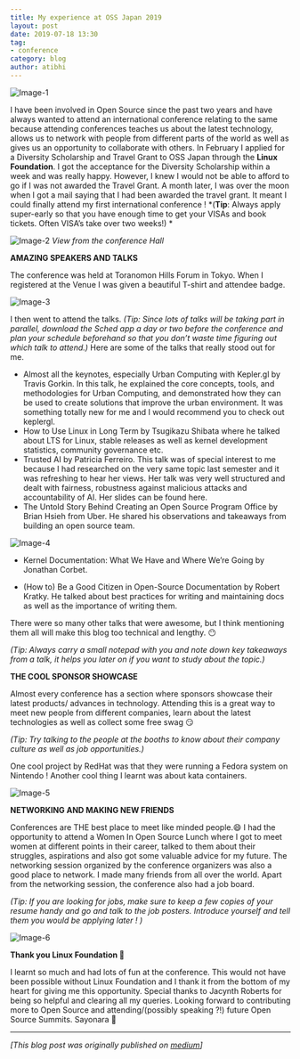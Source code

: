 ```yaml
---
title: My experience at OSS Japan 2019
layout: post
date: 2019-07-18 13:30
tag:
- conference
category: blog
author: atibhi
---
```


![Image-1](https://asquare14.github.io/assets/images/japan-1.jpeg)

I have been involved in Open Source since the past two years and have always wanted to attend an international conference relating to the same because attending conferences teaches us about the latest technology, allows us to network with people from different parts of the world as well as gives us an opportunity to collaborate with others.
In February I applied for a Diversity Scholarship and Travel Grant to OSS Japan through the **Linux Foundation**. I got the acceptance for the Diversity Scholarship within a week and was really happy. However, I knew I would not be able to afford to go if I was not awarded the Travel Grant. A month later, I was over the moon when I got a mail saying that I had been awarded the travel grant. It meant I could finally attend my first international conference ! *(**Tip**: Always apply super-early so that you have enough time to get your VISAs and book tickets. Often VISA’s take over two weeks!)
*

![Image-2](https://asquare14.github.io/assets/images/japan-2.jpeg)
*View from the conference Hall*

**AMAZING SPEAKERS AND TALKS**

The conference was held at Toranomon Hills Forum in Tokyo. When I registered at the Venue I was given a beautiful T-shirt and attendee badge.

![Image-3](https://asquare14.github.io/assets/images/japan-3.jpeg)

I then went to attend the talks. *(Tip: Since lots of talks will be taking part in parallel, download the Sched app a day or two before the conference and plan your schedule beforehand so that you don’t waste time figuring out which talk to attend.)* Here are some of the talks that really stood out for me.
- Almost all the keynotes, especially Urban Computing with Kepler.gl by Travis Gorkin. In this talk, he explained the core concepts, tools, and methodologies for Urban Computing, and demonstrated how they can be used to create solutions that improve the urban environment. It was something totally new for me and I would recommend you to check out keplergl.
- How to Use Linux in Long Term by Tsugikazu Shibata where he talked about LTS for Linux, stable releases as well as kernel development statistics, community governance etc.
- Trusted AI by Patricia Ferreiro. This talk was of special interest to me because I had researched on the very same topic last semester and it was refreshing to hear her views. Her talk was very well structured and dealt with fairness, robustness against malicious attacks and accountability of AI. Her slides can be found here.
- The Untold Story Behind Creating an Open Source Program Office by Brian Hsieh from Uber. He shared his observations and takeaways from building an open source team.


![Image-4](https://asquare14.github.io/assets/images/japan-4.jpeg)

- Kernel Documentation: What We Have and Where We’re Going by Jonathan Corbet.

- (How to) Be a Good Citizen in Open-Source Documentation by Robert Kratky. He talked about best practices for writing and maintaining docs as well as the importance of writing them.

There were so many other talks that were awesome, but I think mentioning them all will make this blog too technical and lengthy. 😶

*(Tip: Always carry a small notepad with you and note down key takeaways from a talk, it helps you later on if you want to study about the topic.)*

**THE COOL SPONSOR SHOWCASE**

Almost every conference has a section where sponsors showcase their latest products/ advances in technology. Attending this is a great way to meet new people from different companies, learn about the latest technologies as well as collect some free swag 😏

*(Tip: Try talking to the people at the booths to know about their company culture as well as job opportunities.)*

One cool project by RedHat was that they were running a Fedora system on Nintendo ! Another cool thing I learnt was about kata containers.

![Image-5](https://asquare14.github.io/assets/images/japan-5.jpeg)

**NETWORKING AND MAKING NEW FRIENDS**

Conferences are THE best place to meet like minded people.😄 I had the opportunity to attend a Women In Open Source Lunch where I got to meet women at different points in their career, talked to them about their struggles, aspirations and also got some valuable advice for my future. The networking session organized by the conference organizers was also a good place to network. I made many friends from all over the world.
Apart from the networking session, the conference also had a job board.

*(Tip: If you are looking for jobs, make sure to keep a few copies of your resume handy and go and talk to the job posters. Introduce yourself and tell them you would be applying later ! )*

![Image-6](https://asquare14.github.io/assets/images/japan-6.jpeg)

**Thank you Linux Foundation 💛**

I learnt so much and had lots of fun at the conference. This would not have been possible without Linux Foundation and I thank it from the bottom of my heart for giving me this opportunity. Special thanks to Jacynth Roberts for being so helpful and clearing all my queries. Looking forward to contributing more to Open Source and attending/(possibly speaking ?!) future Open Source Summits.
Sayonara 🏯


-----

*[This blog post was originally published on [medium](https://medium.com/@atibhiagrawal/my-experience-at-open-source-summit-japan-2019-f73587de4bce)]*